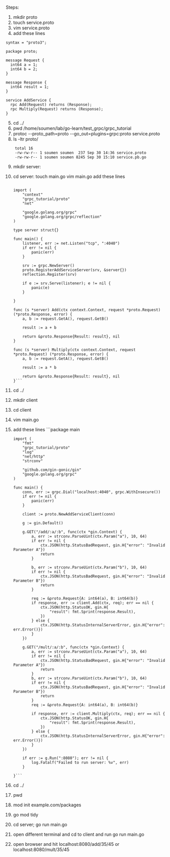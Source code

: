 Steps:
1. mkdir proto
2. touch service.proto
3. vim service.proto
4. add these lines
```
syntax = "proto3";

package proto;

message Request {
  int64 a = 1;
  int64 b = 2;
}

message Response { 
  int64 result = 1; 
}

service AddService {
  rpc Add(Request) returns (Response);
  rpc Multiply(Request) returns (Response);
}
```

5. cd ../
6. pwd
/home/soumen/lab/go-learn/test_grpc/grpc_tutorial
7. protoc --proto_path=proto --go_out=plugins=grpc:proto service.proto
8. ls -ltr proto/
```    soumen@UB:~/lab/go-learn/test_grpc/grpc_tutorial$ ll proto/
    total 16
    -rw-rw-r-- 1 soumen soumen  237 Sep 30 14:36 service.proto
    -rw-rw-r-- 1 soumen soumen 8245 Sep 30 15:10 service.pb.go
```
9. mkdir server:
10. cd server:
    touch main.go
    vim main.go
    add these lines
    ```package main

    import (
        "context"
        "grpc_tutorial/proto"
        "net"

        "google.golang.org/grpc"
        "google.golang.org/grpc/reflection"
    )

    type server struct{}

    func main() {
        listener, err := net.Listen("tcp", ":4040")
        if err != nil {
            panic(err)
        }

        srv := grpc.NewServer()
        proto.RegisterAddServiceServer(srv, &server{})
        reflection.Register(srv)

        if e := srv.Serve(listener); e != nil {
            panic(e)
        }

    }

    func (s *server) Add(ctx context.Context, request *proto.Request) (*proto.Response, error) {
        a, b := request.GetA(), request.GetB()

        result := a + b

        return &proto.Response{Result: result}, nil
    }

    func (s *server) Multiply(ctx context.Context, request *proto.Request) (*proto.Response, error) {
        a, b := request.GetA(), request.GetB()

        result := a * b

        return &proto.Response{Result: result}, nil
    }```
11. cd ../
12. mkdir client
13. cd client
14. vim main.go
15. add these lines
        ```package main

        import (
            "fmt"
            "grpc_tutorial/proto"
            "log"
            "net/http"
            "strconv"

            "github.com/gin-gonic/gin"
            "google.golang.org/grpc"
        )

        func main() {
            conn, err := grpc.Dial("localhost:4040", grpc.WithInsecure())
            if err != nil {
                panic(err)
            }

            client := proto.NewAddServiceClient(conn)

            g := gin.Default()

            g.GET("/add/:a/:b", func(ctx *gin.Context) {
                a, err := strconv.ParseUint(ctx.Param("a"), 10, 64)
                if err != nil {
                    ctx.JSON(http.StatusBadRequest, gin.H{"error": "Invalid Parameter A"})
                    return
                }

                b, err := strconv.ParseUint(ctx.Param("b"), 10, 64)
                if err != nil {
                    ctx.JSON(http.StatusBadRequest, gin.H{"error": "Invalid Parameter B"})
                    return
                }

                req := &proto.Request{A: int64(a), B: int64(b)}
                if response, err := client.Add(ctx, req); err == nil {
                    ctx.JSON(http.StatusOK, gin.H{
                        "result": fmt.Sprint(response.Result),
                    })
                } else {
                    ctx.JSON(http.StatusInternalServerError, gin.H{"error": err.Error()})
                }
            })

            g.GET("/mult/:a/:b", func(ctx *gin.Context) {
                a, err := strconv.ParseUint(ctx.Param("a"), 10, 64)
                if err != nil {
                    ctx.JSON(http.StatusBadRequest, gin.H{"error": "Invalid Parameter A"})
                    return
                }
                b, err := strconv.ParseUint(ctx.Param("b"), 10, 64)
                if err != nil {
                    ctx.JSON(http.StatusBadRequest, gin.H{"error": "Invalid Parameter B"})
                    return
                }
                req := &proto.Request{A: int64(a), B: int64(b)}

                if response, err := client.Multiply(ctx, req); err == nil {
                    ctx.JSON(http.StatusOK, gin.H{
                        "result": fmt.Sprint(response.Result),
                    })
                } else {
                    ctx.JSON(http.StatusInternalServerError, gin.H{"error": err.Error()})
                }
            })

            if err := g.Run(":8080"); err != nil {
                log.Fatalf("Failed to run server: %v", err)
            }

        }```
16. cd ../
17. pwd
18. mod init example.com/packages
19. go mod tidy
20. cd server; go run main.go
21. open different terminal and cd to client and run
    go run main.go
22. open browser and hit localhost:8080/add/35/45
    or localhost:8080/mult/35/45


